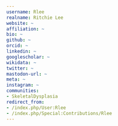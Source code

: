 ```yaml
---
username: Rlee
realname: Ritchie Lee
website: ~
affiliation: ~
bio: ~
github: ~
orcid: ~
linkedin: ~
googlescholar: ~
wikidata: ~
twitter: ~
mastodon-url: ~
meta: ~
instagram: ~
communities:
- SkeletalDysplasia
redirect_from:
- /index.php/User:Rlee
- /index.php/Special:Contributions/Rlee
---
```

